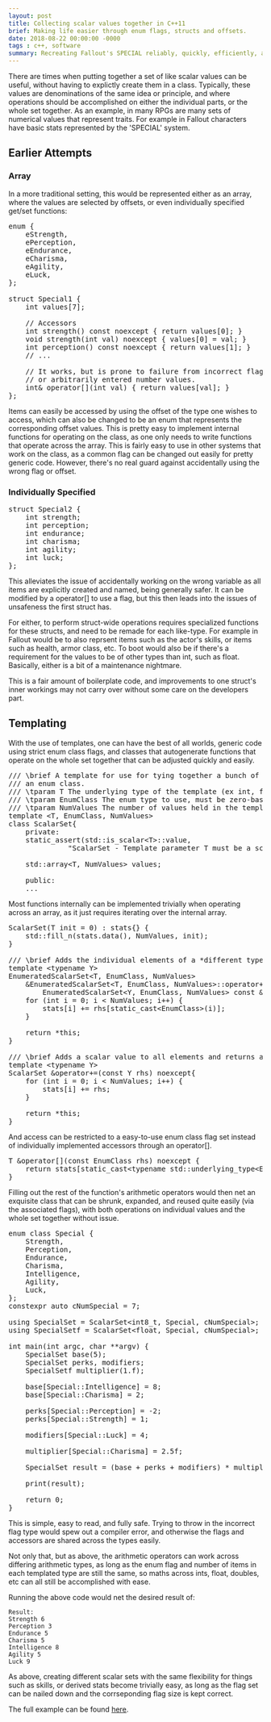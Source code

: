 ```yaml
---
layout: post
title: Collecting scalar values together in C++11
brief: Making life easier through enum flags, structs and offsets.
date: 2018-08-22 00:00:00 -0000
tags : c++, software
summary: Recreating Fallout's SPECIAL reliably, quickly, efficiently, and safely.
---
```


There are times when putting together a set of like scalar values can be useful, without having to explictly create them in a class. Typically, these values are denominations of the same idea or principle, and where operations should be accomplished on either the individual parts, or the whole set together. As an example, in many RPGs are many sets of numerical values that represent traits. For example in Fallout characters have basic stats represented by the 'SPECIAL' system. 

## Earlier Attempts

### Array

In a more traditional setting, this would be represented either as an array, where the values are selected by offsets, or even individually specified get/set functions:

<pre class="prettyprint">
enum {
    eStrength,
    ePerception,
    eEndurance,
    eCharisma,
    eAgility,
    eLuck,
};

struct Special1 {
    int values[7];

    // Accessors
    int strength() const noexcept { return values[0]; }
    void strength(int val) noexcept { values[0] = val; }
    int perception() const noexcept { return values[1]; }
    // ...

    // It works, but is prone to failure from incorrect flags 
    // or arbitrarily entered number values.
    int& operator[](int val) { return values[val]; }
};
</pre>

Items can easily be accessed by using the offset of the type one wishes to access, which can also be changed to be an enum that represents the corresponding offset values. This is pretty easy to implement internal functions for operating on the class, as one only needs to write functions that operate across the array. This is fairly easy to use in other systems that work on the class, as a common flag can be changed out easily for pretty generic code. However, there's no real guard against accidentally using the wrong flag or offset.

### Individually Specified

<pre class="prettyprint">
struct Special2 {
    int strength;
    int perception;
    int endurance;
    int charisma;
    int agility;
    int luck;
};
</pre>

This alleviates the issue of accidentally working on the wrong variable as all items are explicitly created and named, being generally safer. It can be modified by a operator[] to use a flag, but this then leads into the issues of unsafeness the first struct has.

For either, to perform struct-wide operations requires specialized functions for these structs, and need to be remade for each like-type. For example in Fallout would be to also reprsent items such as the actor's skills, or items such as health, armor class, etc. To boot would also be if there's a requirement for the values to be of other types than int, such as float. Basically, either is a bit of a maintenance nightmare.

This is a fair amount of boilerplate code, and improvements to one struct's inner workings may not carry over without some care on the developers part.

## Templating

With the use of templates, one can have the best of all worlds, generic code using strict enum class flags, and classes that autogenerate functions that operate on the whole set together that can be adjusted quickly and easily.

<pre class="prettyprint">
/// \brief A template for use for tying together a bunch of scalar variables, performing access with
/// an enum class.
/// \tparam T The underlying type of the template (ex int, float, etc.)
/// \tparam EnumClass The enum type to use, must be zero-based and be in a solid incremental block.
/// \tparam NumValues The number of values held in the template
template &lt;T, EnumClass, NumValues>
class ScalarSet{
    private:
    static_assert(std::is_scalar&lt;T>::value,
              "ScalarSet - Template parameter T must be a scalar type.");

    std::array&lt;T, NumValues> values;

    public:
    ...
</pre>

Most functions internally can be implemented trivially when operating across an array, as it just requires iterating over the internal array.
<pre class="prettyprint">
ScalarSet(T init = 0) : stats{} {
    std::fill_n(stats.data(), NumValues, init);
}

/// \brief Adds the individual elements of a *different type* but same flag set.
template &lt;typename Y>
EnumeratedScalarSet&lt;T, EnumClass, NumValues>
    &EnumeratedScalarSet&lt;T, EnumClass, NumValues>::operator+=(
        EnumeratedScalarSet&lt;Y, EnumClass, NumValues> const &rhs) noexcept {
    for (int i = 0; i < NumValues; i++) {
        stats[i] += rhs[static_cast&lt;EnumClass>(i)];
    }

    return *this;
}

/// \brief Adds a scalar value to all elements and returns a reference.
template &lt;typename Y>
ScalarSet &operator+=(const Y rhs) noexcept{
    for (int i = 0; i < NumValues; i++) {
        stats[i] += rhs;
    }

    return *this;
}
</pre>

And access can be restricted to a easy-to-use enum class flag set instead of individually implemented accessors through an operator[].
<pre class="prettyprint">
T &operator[](const EnumClass rhs) noexcept {
    return stats[static_cast&lt;typename std::underlying_type&lt;EnumClass>::type>(rhs)];
}
</pre>

Filling out the rest of the function's arithmetic operators would then net an exquisite class that can be shrunk, expanded, and reused quite easily (via the associated flags), with both operations on individual values and the whole set together without issue.

<pre class="prettyprint">
enum class Special {
    Strength,
    Perception,
    Endurance,
    Charisma,
    Intelligence,
    Agility,
    Luck,
};
constexpr auto cNumSpecial = 7;

using SpecialSet = ScalarSet&lt;int8_t, Special, cNumSpecial>;
using SpecialSetf = ScalarSet&lt;float, Special, cNumSpecial>;

int main(int argc, char **argv) {
    SpecialSet base(5);
    SpecialSet perks, modifiers;
    SpecialSetf multiplier(1.f);

    base[Special::Intelligence] = 8;
    base[Special::Charisma] = 2;

    perks[Special::Perception] = -2;
    perks[Special::Strength] = 1;

    modifiers[Special::Luck] = 4;

    multiplier[Special::Charisma] = 2.5f;

    SpecialSet result = (base + perks + modifiers) * multiplier;

    print(result);

    return 0;
}
</pre>
This is simple, easy to read, and fully safe. Trying to throw in the incorrect flag type would spew out a compiler error, and otherwise the flags and accessors are shared across the types easily.

Not only that, but as above, the arithmetic operators can work across differing arithmetic types, as long as the enum flag and number of items in each templated type are still the same, so maths across ints, float, doubles, etc can all still be accomplished with ease.

Running the above code would net the desired result of:
```
Result:
Strength 6
Perception 3
Endurance 5
Charisma 5
Intelligence 8
Agility 5
Luck 9
```

As above, creating different scalar sets with the same flexibility for things such as skills, or derived stats become trivially easy, as long as the flag set can be nailed down and the corrseponding flag size is kept correct.

The full example can be found [here](/code/scalar-sets/).